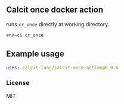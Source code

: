 Calcit once docker action
----

runs `cr_once` directly at working directory.

```bash
env=ci cr_once
```

## Example usage

```yaml
uses: calcit-lang/calcit-once-action@0.0.6
```

### License

MIT
